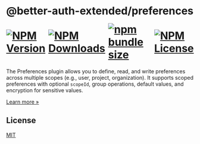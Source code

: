 <h1>
    @better-auth-extended/preferences
    <div style="display:flex;align-items:center;gap:0.5rem;margin-top:1rem;margin-bottom:0.5rem" aria-hidden="true">
        <a href="https://www.npmjs.com/package/@better-auth-extended/preferences">
          <img alt="NPM Version" src="https://img.shields.io/npm/v/@better-auth-extended/preferences?style=flat-square&labelColor=%233F3F3F&color=%230F0F0F">
        </a>
        <a href="https://www.npmjs.com/package/@better-auth-extended/preferences">
          <img alt="NPM Downloads" src="https://img.shields.io/npm/dm/@better-auth-extended/preferences?style=flat-square&labelColor=%233F3F3F&color=%230F0F0F">
        </a>
        <a href="https://bundlephobia.com/package/@better-auth-extended/preferences">
          <img alt="npm bundle size" src="https://img.shields.io/bundlephobia/min/@better-auth-extended/preferences?style=flat-square&labelColor=%233F3F3F&color=%230F0F0F">
        </a>
        <a href="https://github.com/better-auth-extended/better-auth-extended/blob/main/packages/plugins/preferences/LICENSE.md">
          <img alt="NPM License" src="https://img.shields.io/npm/l/@better-auth-extended/preferences?style=flat-square&labelColor=%233F3F3F&color=%230F0F0F">
        </a>
    </div>
</h1>

The Preferences plugin allows you to define, read, and write preferences across multiple scopes (e.g., user, project, organization). It supports scoped preferences with optional `scopeId`, group operations, default values, and encryption for sensitive values.

[Learn more »](https://better-auth-extended.jsolano.de/docs/plugins/preferences)

## License

[MIT](LICENSE.md)

